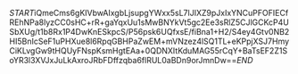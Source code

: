 $START$iQmeCms6gKIVbwAIxgbLjsupgYWxx5sL7lJIXZ9pJxIxYNCuPFOFIECfREhNPa8lyzCC0sHC+rR+gaYqxUu1sMwBNYkVt5gc2Ee3sRlZ5CJlGCKcP4USbXUg/t1b8Rx1P4DwKnESkpcS/P56psk6UQfxsE/fiBna1+H2/S4ey4Gtv0NB2HI5BnIcSeF1uPHXue8l6RpqGBHPaZwEM+mVNzez4lSQ1TL+eKPpjXSJ7HmyCiKLvgGw9tHQUyFNspKsmHgtEAa+0QDNXItKduMAG55rCqY+BaTsEF2Z1SoYR3l3XVJxJuLkAxroJRbFDffzqba6flRUL0aBDn9orJmnDw==$END$